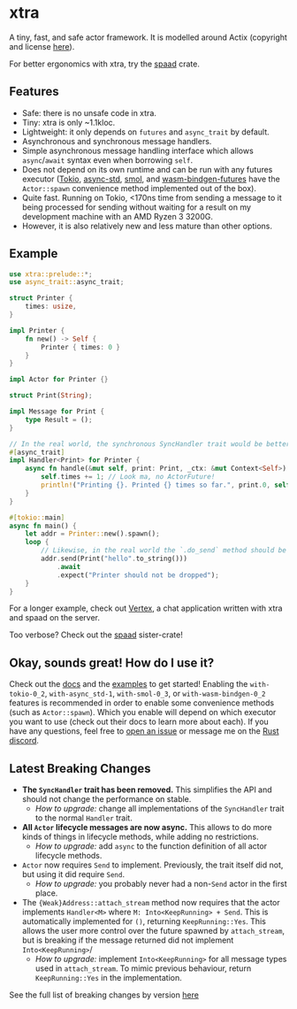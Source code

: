 # xtra
A tiny, fast, and safe actor framework. It is modelled around Actix (copyright and license [here](https://github.com/Restioson/xtra/blob/master/LICENSE-ACTIX)).

For better ergonomics with xtra, try the [spaad](https://crates.io/crates/spaad) crate.

## Features
- Safe: there is no unsafe code in xtra.
- Tiny: xtra is only ~1.1kloc.
- Lightweight: it only depends on `futures` and `async_trait` by default.
- Asynchronous and synchronous message handlers.
- Simple asynchronous message handling interface which allows `async`/`await` syntax even when borrowing `self`.
- Does not depend on its own runtime and can be run with any futures executor ([Tokio](https://tokio.rs/),
  [async-std](https://async.rs/), [smol](https://github.com/stjepang/smol), and 
  [wasm-bindgen-futures](https://rustwasm.github.io/wasm-bindgen/api/wasm_bindgen_futures/) have the `Actor::spawn`
  convenience method implemented out of the box).
- Quite fast. Running on Tokio, <170ns time from sending a message to it being processed for sending without waiting for a 
result on my development machine with an AMD Ryzen 3 3200G.
- However, it is also relatively new and less mature than other options.

## Example
```rust
use xtra::prelude::*;
use async_trait::async_trait;

struct Printer {
    times: usize,
}

impl Printer {
    fn new() -> Self {
        Printer { times: 0 }
    }
}

impl Actor for Printer {}

struct Print(String);

impl Message for Print {
    type Result = ();
}

// In the real world, the synchronous SyncHandler trait would be better-suited
#[async_trait]
impl Handler<Print> for Printer {
    async fn handle(&mut self, print: Print, _ctx: &mut Context<Self>) {
        self.times += 1; // Look ma, no ActorFuture!
        println!("Printing {}. Printed {} times so far.", print.0, self.times);
    }
}

#[tokio::main]
async fn main() {
    let addr = Printer::new().spawn();
    loop {
        // Likewise, in the real world the `.do_send` method should be used here as it is about 2x as fast
        addr.send(Print("hello".to_string()))
            .await
            .expect("Printer should not be dropped");
    }
}
```

For a longer example, check out [Vertex](https://github.com/Restioson/vertex/tree/development), a chat application
written with xtra and spaad on the server.

Too verbose? Check out the [spaad](https://crates.io/crates/spaad) sister-crate!

## Okay, sounds great! How do I use it?
Check out the [docs](https://docs.rs/xtra) and the [examples](https://github.com/Restioson/xtra/blob/master/examples)
to get started! Enabling the `with-tokio-0_2`, `with-async_std-1`, `with-smol-0_3`, or `with-wasm-bindgen-0_2` features
is recommended in order to enable some  convenience methods (such as `Actor::spawn`). Which you enable will depend on
which executor you want to use (check out their docs to learn more about each). If you have any questions, feel free to
[open an issue](https://github.com/Restioson/xtra/issues/new) or message me on the [Rust discord](https://bit.ly/rust-community).

## Latest Breaking Changes
- **The `SyncHandler` trait has been removed.** This simplifies the API and should not change the performance on stable.
    - *How to upgrade:* change all implementations of the `SyncHandler` trait to the normal `Handler` trait.
- **All `Actor` lifecycle messages are now async.** This allows to do more kinds of things in lifecycle methods,
  while adding no restrictions.
    - *How to upgrade:* add `async` to the function definition of all actor lifecycle methods.
- `Actor` now requires `Send` to implement. Previously, the trait itself did not, but using it did require `Send`.
    - *How to upgrade:* you probably never had a non-`Send` actor in the first place.
- The `{Weak}Address::attach_stream` method now requires that the actor implements `Handler<M>` where 
  `M: Into<KeepRunning> + Send`. This is automatically implemented for `()`, returning `KeepRunning::Yes`. This allows
  the user more control over the future spawned by `attach_stream`, but is breaking if the message returned did not
  implement `Into<KeepRunning>`/
    - *How to upgrade:* implement `Into<KeepRunning>` for all message types used in `attach_stream`. To mimic previous
      behaviour, return `KeepRunning::Yes` in the implementation.

See the full list of breaking changes by version [here](https://github.com/Restioson/xtra/blob/master/BREAKING-CHANGES.md)
